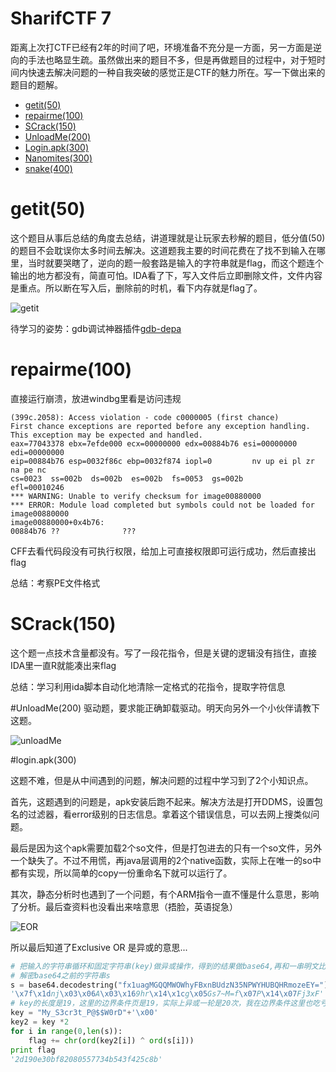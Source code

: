 # SharifCTF 7

距离上次打CTF已经有2年的时间了吧，环境准备不充分是一方面，另一方面是逆向的手法也略显生疏。虽然做出来的题目不多，但是再做题目的过程中，对于短时间内快速去解决问题的一种自我突破的感觉正是CTF的魅力所在。写一下做出来的题目的题解。


- [getit(50)](getit)
- [repairme(100)]()
- [SCrack(150)]() 
- [UnloadMe(200)]()
- [Login.apk(300)]()
- [Nanomites(300)]()
- [snake(400)]()


# getit(50)

这个题目从事后总结的角度去总结，讲道理就是让玩家去秒解的题目，低分值(50)的题目不会耽误你太多时间去解决。这道题我主要的时间花费在了找不到输入在哪里，当时就要哭瞎了，逆向的题一般套路是输入的字符串就是flag，而这个题连个输出的地方都没有，简直可怕。IDA看了下，写入文件后立即删除文件，文件内容是重点。所以断在写入后，删除前的时机，看下内存就是flag了。

![getit]()

待学习的姿势：gdb调试神器插件[gdb-depa](https://github.com/longld/peda)

# repairme(100)

直接运行崩溃，放进windbg里看是访问违规

```
(399c.2058): Access violation - code c0000005 (first chance)
First chance exceptions are reported before any exception handling.
This exception may be expected and handled.
eax=77043378 ebx=7efde000 ecx=00000000 edx=00884b76 esi=00000000 edi=00000000
eip=00884b76 esp=0032f86c ebp=0032f874 iopl=0         nv up ei pl zr na pe nc
cs=0023  ss=002b  ds=002b  es=002b  fs=0053  gs=002b             efl=00010246
*** WARNING: Unable to verify checksum for image00880000
*** ERROR: Module load completed but symbols could not be loaded for image00880000
image00880000+0x4b76:
00884b76 ??              ???
```

CFF去看代码段没有可执行权限，给加上可直接权限即可运行成功，然后直接出flag

总结：考察PE文件格式

# SCrack(150)

这个题一点技术含量都没有。写了一段花指令，但是关键的逻辑没有挡住，直接IDA里一直R就能凑出来flag

总结：学习利用ida脚本自动化地清除一定格式的花指令，提取字符信息

#UnloadMe(200)
驱动题，要求能正确卸载驱动。明天向另外一个小伙伴请教下这题。

![unloadMe]()

#login.apk(300)

这题不难，但是从中间遇到的问题，解决问题的过程中学习到了2个小知识点。

首先，这题遇到的问题是，apk安装后跑不起来。解决方法是打开DDMS，设置包名的过滤器，看error级别的日志信息。拿着这个错误信息，可以去网上搜类似问题。

最后是因为这个apk需要加载2个so文件，但是打包进去的只有一个so文件，另外一个缺失了。不过不用慌，再java层调用的2个native函数，实际上在唯一的so中都有实现，所以简单的copy一份重命名下就可以运行了。

其次，静态分析时也遇到了一个问题，有个ARM指令一直不懂是什么意思，影响了分析。最后查资料也没看出来啥意思（捂脸，英语捉急）

![EOR]()

所以最后知道了Exclusive OR 是异或的意思...

```python
# 把输入的字符串循环和固定字符串(key)做异或操作，得到的结果做base64,再和一串明文比较。
# 解密base64之前的字符串s
s = base64.decodestring("fx1uagMGQQMWOWhyFBxnBUdzN35NPWYHUBQHRmozeEY=")
'\x7f\x1dnj\x03\x06A\x03\x169hr\x14\x1cg\x05Gs7~M=f\x07P\x14\x07Fj3xF'
# key的长度是19，这里的边界条件页是19，实际上异或一轮是20次，我在边界条件这里也吃亏了
key = "My_S3cr3t_P@$$W0rD"+'\x00'
key2 = key *2
for i in range(0,len(s)):
    flag += chr(ord(key2[i]) ^ ord(s[i]))
print flag
'2d190e30bf82080557734b543f425c8b'
```

